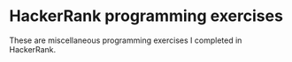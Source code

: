 # HackerRank programming exercises
These are miscellaneous programming exercises I completed in HackerRank.
